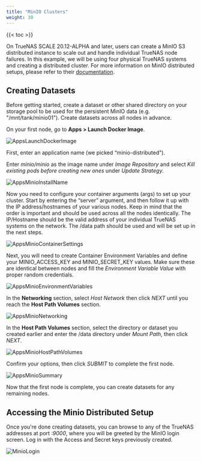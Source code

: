 ```yaml
---
title: "MinIO Clusters"
weight: 30
---
```


{{< toc >}}

On TrueNAS SCALE 20.12-ALPHA and later, users can create a MinIO S3 distributed instance to scale out and handle individual TrueNAS node failures.
In this example, we will be using four physical TrueNAS systems and creating a distributed cluster.
For more information on MinIO distributed setups, please refer to their [documentation](https://docs.min.io/docs/distributed-minio-quickstart-guide.html).

## Creating Datasets

Before getting started, create a dataset or other shared directory on your storage pool to be used for the persistent MinIO data (e.g. "/mnt/tank/minio01").
Create datasets across all nodes in advance.

On your first node, go to **Apps > Launch Docker Image**.

![AppsLaunchDockerImage](/images/SCALE/AppsLaunchDockerImage.png "Launching a Docker Image")

First, enter an application name (we picked “minio-distributed").

Enter *minio/minio* as the image name under *Image Repository* and select *Kill existing pods before creating new ones* under *Update Strategy*.

![AppsMinioInstallName](/images/SCALE/AppsMinioImagesAndPolicies.png "Images and Policies")

Now you need to configure your container arguments (args) to set up your cluster.
Start by entering the “server” argument, and then follow it up with the IP address/hostnames of your various nodes.
Keep in mind that the order is important and should be used across all the nodes identically.
The IP/Hostname should be the valid address of your individual TrueNAS systems on the network.
The <file>/data</file> path should be used and will be set up in the next steps.

![AppsMinioContainerSettings](/images/SCALE/AppsMinioContainerSettings.png "Container Settings")

Next, you will need to create Container Environment Variables and define your MINIO_ACCESS_KEY and MINIO_SECRET_KEY values.
Make sure these are identical between nodes and fill the *Environment Variable Value* with proper random credentials.

![AppsMinioEnvironmentVariables](/images/SCALE/AppsMinioEnvironmentVariables.png "Environment Variables")

In the **Networking** section, select *Host Network* then click *NEXT* until you reach the **Host Path Volumes** section.

![AppsMinioNetworking](/images/SCALE/AppsMinioNetworking.png "Networking")

In the **Host Path Volumes** section, select the directory or dataset you created earlier and enter the <file>/data</file> directory under *Mount Path*, then click *NEXT*.

![AppsMinioHostPathVolumes](/images/SCALE/AppsMinioHostPathVolumes.png "Host Path Volumes")

Confirm your options, then click *SUBMIT* to complete the first node.

![AppsMinioSummary](/images/SCALE/AppsMinioSummary.png "Summary")

Now that the first node is complete, you can create datasets for any remaining nodes.

## Accessing the Minio Distributed Setup

Once you're done creating datasets, you can browse to any of the TrueNAS addresses at port *:9000*, where you will be greeted by the MinIO login screen.
Log in with the Access and Secret keys previously created.

![MinioLogin](/images/SCALE/MinioLogin.png "MinIO Login")
